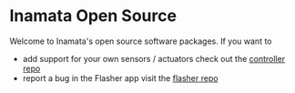# Inamata Open Source

Welcome to Inamata's open source software packages. If you want to

- add support for your own sensors / actuators check out the [controller repo](https://github.com/InamataCo/Controller)
- report a bug in the Flasher app visit the [flasher repo](https://github.com/InamataCo/Flasher)
